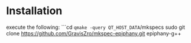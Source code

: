 # Installation
execute the following:
```cd `qmake -query QT_HOST_DATA`/mkspecs
sudo git clone https://github.com/GravisZro/mkspec-epiphany.git epiphany-g++
```
